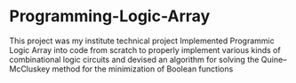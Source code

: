 # Programming-Logic-Array
This project was my institute technical project
Implemented Programmic Logic Array into code from scratch to properly implement various kinds of combinational logic circuits and devised an algorithm for solving the Quine–McCluskey method for the minimization of Boolean functions
